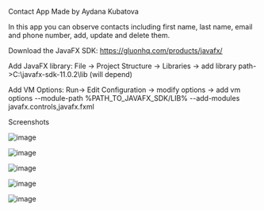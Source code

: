 Contact App Made by Aydana Kubatova

In this app you can observe contacts including first name, last name, email and phone number, add, update and delete them. 

Download the JavaFX SDK: https://gluonhq.com/products/javafx/

Add JavaFX library: File -> Project Structure -> Libraries -> add library path->C:\javafx-sdk-11.0.2\lib (will depend)

Add VM Options: Run-> Edit Configuration -> modify options -> add vm options --module-path %PATH_TO_JAVAFX_SDK/LIB% --add-modules javafx.controls,javafx.fxml

Screenshots


![image](https://user-images.githubusercontent.com/95673841/146896819-d577af54-b8ec-4178-9fc7-c6d96f8c797e.png)


![image](https://user-images.githubusercontent.com/95673841/146896841-7e67cacc-dbb5-4b00-a118-5d4d06eab3fe.png)


![image](https://user-images.githubusercontent.com/95673841/146896868-7a86c910-be7a-4fa5-a126-f6000abdc769.png)


![image](https://user-images.githubusercontent.com/95673841/146896887-cda96f5f-9f5f-47c2-9336-26cfce2d4ec0.png)


![image](https://user-images.githubusercontent.com/95673841/146896917-dbd636ab-5421-48fa-b947-7431d1c30739.png)
